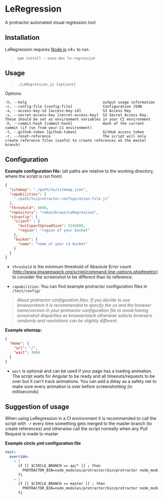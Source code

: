 # LeRegression
A protractor automated visual regression tool

## Installation

LeRegression requires [Node.js](https://nodejs.org/) v4+ to run.

> `npm install --save-dev le-regression`

## Usage
> `./LeRegression.js [options]`

Options:

    -h, --help                                   output usage information
    -c, --config-file [config-file]              Configuration JSON
    -a, --access-key-id [access-key-id]          S3 Access Key
    -s, --secret-access-key [secret-access-key]  S3 Secret Access Key. These should be set as environment variables in your CI environment
    -h, --commit-hash [commit-hash]              Hash of the current commit (if run from your CI environment)
    -t, --github-token [github-token]            GitHub access token
    -r, --reset-reference                        The script will only create reference files (useful to create references on the master branch)

## Configuration

__Example configuration file:__ (all paths are relative to the working directory, where the script is run from)

```JSON
{
  "sitemap": "./path/to/sitemap.json",
  "capabilities": [
    "./path/to/protractor-configuration-file.js"
  ],
  "threshold": 8000,
  "repository": "romainbraun/LeRegression",
  "s3config": {
    "client" : {
      "multipartUploadSize": 5242880,
      "region": "region of your bucket"
    },
    "bucket": {
      "name": "name of your s3 bucket"
    }
  }
}
```

- `threshold` is the minimum threshold of Absolute Error count (http://www.imagemagick.org/script/command-line-options.php#metric) to consider the screenshot to be different than its reference.

- `capabilities`: You can find example protractor configuration files in `/test/config/`

>*About protractor configuration files: If you decide to use browserstack it is recommended to specify the os and the browser name/version in your protractor configuration file to avoid having screenshot disparities as browserstack otherwise selects browsers randomly and resolutions can be slightly different.*

__Example sitemap:__
```JSON
{
  "Home": {
    "url": "/",
    "wait": 3000
  }
}
```
- `wait` is optional and can be used if your page has a loading animation. The script waits for Angular to be ready and all timeouts/requests to be over but it can't track animations. You can add a delay as a safety net to make sure every animation is over before screenshotting (in milliseconds)


## Suggestion of usage

When using LeRegression in a CI environment it is recommended to call the script with `-r` every time something gets merged to the master branch (to create references) and otherwise call the script normally when any Pull Request is made to master

**Example circle.yml configuration file**
```YAML
test:
  override:
    - |
      if [[ $CIRCLE_BRANCH == qa/* ]] ; then
        PROTRACTOR_BIN=node_modules/protractor/bin/protractor node_modules/le-regression/LeRegression.js -c ./tests/e2e/regression/config.json -a $S3_ACCESS_KEY_ID -s $S3_ACCESS_KEY_SECRET -t $GITHUB_TOKEN -h $CIRCLE_SHA1
      fi
    - |
      if [[ $CIRCLE_BRANCH == master ]] ; then
        PROTRACTOR_BIN=node_modules/protractor/bin/protractor node_modules/le-regression/LeRegression.js -c ./tests/e2e/regression/config.json -a $S3_ACCESS_KEY_ID -s $S3_ACCESS_KEY_SECRET -r
      fi
```